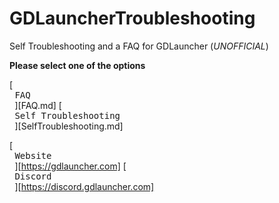 # GDLauncherTroubleshooting
Self Troubleshooting and a FAQ for GDLauncher (*UNOFFICIAL*)

**Please select one of the options**

[<kbd> <br> FAQ <br> </kbd>][FAQ.md] [<kbd> <br> Self Troubleshooting <br> </kbd>][SelfTroubleshooting.md]

[<kbd> <br> Website <br> </kbd>][https://gdlauncher.com] [<kbd> <br> Discord <br> </kbd>][https://discord.gdlauncher.com]

